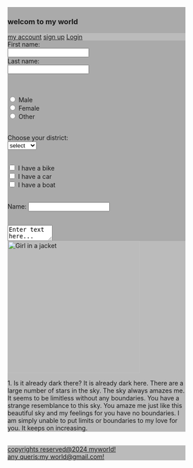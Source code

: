 <!DOCTYPE html>
<html lang="en">
<head>
<title>Page Title</title>
<meta charset="UTF-8">
<meta name="viewport" content="width=device-width, initial-scale=1">
<style>
* {
  box-sizing: border-box;
}

/* Style the body */
body {
  font-family: Arial, Helvetica, sans-serif;
  margin: 0;
}
.column {
  float: left;
  width: 50%;
  padding: 10px;
  height: 100px; /* Should be removed. Only for demonstration */
}

.column13 {
  float: left;
  width: 50%;
  padding: 10px;
  height: auto; /* Should be removed. Only for demonstration */
}
/* Header/logo Title */
.header {
  padding: 80px;
  text-align: center;
  background: #1abc9c;
  color: white;
}

/* Increase the font size of the heading */
.header h1 {
  font-size: 50px;
}

/* Style the top navigation bar */
.navbar {
  overflow: hidden;
  background-color: #333;
}

/* Style the navigation bar links */
.navbar a {
  float: left;
  display: block;
  color: white;
  text-align: center;
  padding: 14px 20px;
  text-decoration: none;
}

/* Right-aligned link */
.navbar a.right {
  float: right;
}

/* Change color on hover */
.navbar a:hover {
  background-color: #ddd;
  color: black;
}



/* Create two unequal columns that sits next to each other */
/* Sidebar/left column */
.side {
  -ms-flex: 30%; /* IE10 */
  flex: 30%;
  background-color: #f1f1f1;
  padding: 20px;
}

/* Main column */
.main {   
  -ms-flex: 70%; /* IE10 */
  flex: 70%;
  background-color: white;
  padding: 20px;
}

/* Fake image, just for this example */
.fakeimg {
  background-color: #aaa;
  width: 100%;
  padding: 20px;
}

/* Footer */
.footer {
  padding: 20px;
  text-align: center;
  background: #ddd;
}

/* Responsive layout - when the screen is less than 700px wide, make the two columns stack on top of each other instead of next to each other */
@media screen and (max-width: 700px) {
  .row {   
    flex-direction: column;
  }
}

/* Responsive layout - when the screen is less than 400px wide, make the navigation links stack on top of each other instead of next to each other */
@media screen and (max-width: 400px) {
  .navbar a {
    float: none;
    width: 100%;
  }
}
.row:after {
  content: "";
  display: table;
  clear: both;
}
</style>
</head>
<body>
<div class="row">
  <div class="column" style="background-color:#aaa;">
     <h3>welcom to my world</h3>
  </div>
  <div class="column navbar" style="background-color:#bbb;">
   <a href="#" class="right">my account</a>
  <a href="#" class="right">sign up</a>
  <a href="#" class="right">Login</a>
  </div>
</div>


<div class="row">
  <div class="column13" style="background-color:#aaa;">
    <div class="row">
  <div class="side">
   

<form action="/action_page.php">
  <label for="fname">First name:</label><br>
  <input type="text" id="fname" name="fname" value=" "><br>
  <label for="lname">Last name:</label><br>
  <input type="text" id="lname" name="lname" value=" "><br><br>
 
</form> 
</div>
</div>
<br>
  <div class="main">
    <form action="/action_page.php">  
  <input type="radio" id="male" name="gender" value="male">
  <label for="male">Male</label><br>
  <input type="radio" id="female" name="gender" value="female">
  <label for="female">Female</label><br>
  <input type="radio" id="other" name="gender" value="other">
  <label for="other">Other</label>

 
</form>
<br>




<form action="/action_page.php">
  <label for="district">Choose your district:</label>
  <br>
  <select name="district" id="cars">
    <option value="select">select</option>
    <option value="kurnool">kurnool</option>
    <option value="kadapa">kadapa</option>
    <option value="nellur">nellur</option>
  </select>

  
</form>
<br>




  

<form action="/action_page.php">
  <input type="checkbox" id="vehicle1" name="vehicle1" value="Bike">
  <label for="vehicle1"> I have a bike</label><br>
  <input type="checkbox" id="vehicle2" name="vehicle2" value="Car">
  <label for="vehicle2"> I have a car</label><br>
  <input type="checkbox" id="vehicle3" name="vehicle3" value="Boat">
  <label for="vehicle3"> I have a boat</label><br><br>
  
</form>

  </div>
  <form action="/action_page.php" id="usrform">
  Name: <input type="text" name="usrname">
  
</form>
<br>
<textarea rows="2" cols="10" name="comment" form="usrform">
Enter text here...</textarea>


  </div>
  <div class="column13 " style="background-color:#bbb;">
 <img src="img_girl.jpg" alt="Girl in a jacket" width="300" height="300px"> 

<br>
<p>1. Is it already dark there? It is already dark here. There are a large number of stars in the sky. The sky always amazes me. It seems to be limitless without any boundaries. You have a strange resemblance to this sky. You amaze me just like this beautiful sky and my feelings for you have no boundaries. I am simply unable to put limits or boundaries to my love for you. It keeps on increasing.</p>
  </div>
</div>


<br>


<div class="footer">
  <div class="row"> 
  <div class="column1 navbar" style="background-color:#bbb;">
   <a href="#" class="right">copyrights reserved@2024 myworld!</a>
  <div class="column2 navbar" style="background-color:#bbb;">
   <a href="#" class="left">any queris:my world@gmail.com!</a>
  </div>
      </div>

</div>

</div>
<br>

</body>
</html>
